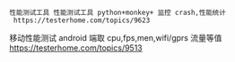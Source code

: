 ```
性能测试工具 性能测试工具 python+monkey+ 监控 crash,性能统计
 https://testerhome.com/topics/9623
```

移动性能测试 android 端取 cpu,fps,men,wifi/gprs 流量等值
https://testerhome.com/topics/9513


